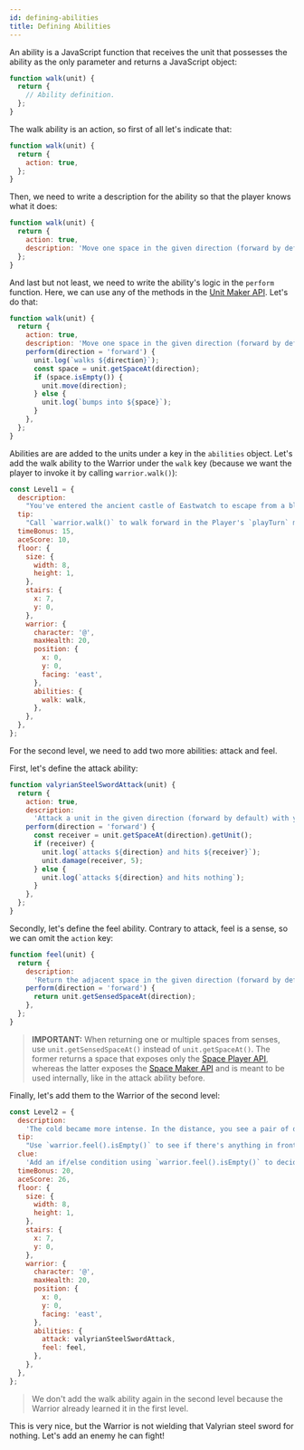 ```yaml
---
id: defining-abilities
title: Defining Abilities
---
```


An ability is a JavaScript function that receives the unit that possesses the
ability as the only parameter and returns a JavaScript object:

```js
function walk(unit) {
  return {
    // Ability definition.
  };
}
```

The walk ability is an action, so first of all let's indicate that:

```js
function walk(unit) {
  return {
    action: true,
  };
}
```

Then, we need to write a description for the ability so that the player knows
what it does:

```js
function walk(unit) {
  return {
    action: true,
    description: 'Move one space in the given direction (forward by default).',
  };
}
```

And last but not least, we need to write the ability's logic in the `perform`
function. Here, we can use any of the methods in the
[Unit Maker API](make/unit-api.md). Let's do that:

```js
function walk(unit) {
  return {
    action: true,
    description: 'Move one space in the given direction (forward by default).',
    perform(direction = 'forward') {
      unit.log(`walks ${direction}`);
      const space = unit.getSpaceAt(direction);
      if (space.isEmpty()) {
        unit.move(direction);
      } else {
        unit.log(`bumps into ${space}`);
      }
    },
  };
}
```

Abilities are are added to the units under a key in the `abilities` object.
Let's add the walk ability to the Warrior under the `walk` key (because we want
the player to invoke it by calling `warrior.walk()`):

```js
const Level1 = {
  description:
    "You've entered the ancient castle of Eastwatch to escape from a blizzard. But it's deadly cold inside too.",
  tip:
    "Call `warrior.walk()` to walk forward in the Player's `playTurn` method.",
  timeBonus: 15,
  aceScore: 10,
  floor: {
    size: {
      width: 8,
      height: 1,
    },
    stairs: {
      x: 7,
      y: 0,
    },
    warrior: {
      character: '@',
      maxHealth: 20,
      position: {
        x: 0,
        y: 0,
        facing: 'east',
      },
      abilities: {
        walk: walk,
      },
    },
  },
};
```

For the second level, we need to add two more abilities: attack and feel.

First, let's define the attack ability:

```js
function valyrianSteelSwordAttack(unit) {
  return {
    action: true,
    description:
      'Attack a unit in the given direction (forward by default) with your Valyrian steel sword, dealing 5 HP of damage.',
    perform(direction = 'forward') {
      const receiver = unit.getSpaceAt(direction).getUnit();
      if (receiver) {
        unit.log(`attacks ${direction} and hits ${receiver}`);
        unit.damage(receiver, 5);
      } else {
        unit.log(`attacks ${direction} and hits nothing`);
      }
    },
  };
}
```

Secondly, let's define the feel ability. Contrary to attack, feel is a sense, so
we can omit the `action` key:

```js
function feel(unit) {
  return {
    description:
      'Return the adjacent space in the given direction (forward by default).',
    perform(direction = 'forward') {
      return unit.getSensedSpaceAt(direction);
    },
  };
}
```

> **IMPORTANT:** When returning one or multiple spaces from senses, use
> `unit.getSensedSpaceAt()` instead of `unit.getSpaceAt()`. The former returns a
> space that exposes only the [Space Player API](play/space-api.md), whereas the
> latter exposes the [Space Maker API](make/space-api.md) and is meant to be
> used internally, like in the attack ability before.

Finally, let's add them to the Warrior of the second level:

```js
const Level2 = {
  description:
    'The cold became more intense. In the distance, you see a pair of deep and blue eyes, a blue that burns like ice.',
  tip:
    "Use `warrior.feel().isEmpty()` to see if there's anything in front of you, and `warrior.attack()` to fight it. Remember, you can only do one action per turn.",
  clue:
    'Add an if/else condition using `warrior.feel().isEmpty()` to decide whether to attack or walk.',
  timeBonus: 20,
  aceScore: 26,
  floor: {
    size: {
      width: 8,
      height: 1,
    },
    stairs: {
      x: 7,
      y: 0,
    },
    warrior: {
      character: '@',
      maxHealth: 20,
      position: {
        x: 0,
        y: 0,
        facing: 'east',
      },
      abilities: {
        attack: valyrianSteelSwordAttack,
        feel: feel,
      },
    },
  },
};
```

> We don't add the walk ability again in the second level because the Warrior
> already learned it in the first level.

This is very nice, but the Warrior is not wielding that Valyrian steel sword for
nothing. Let's add an enemy he can fight!
